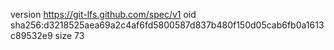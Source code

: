 version https://git-lfs.github.com/spec/v1
oid sha256:d3218525aea69a2c4af6fd5800587d837b480f150d05cab6fb0a1613c89532e9
size 73
